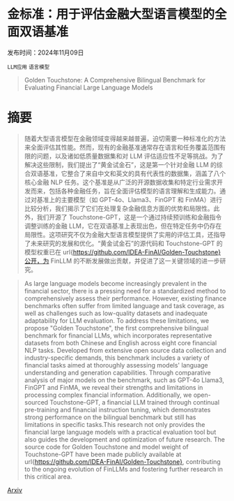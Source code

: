 # 金标准：用于评估金融大型语言模型的全面双语基准

发布时间：2024年11月09日

`LLM应用` `语言模型`

> Golden Touchstone: A Comprehensive Bilingual Benchmark for Evaluating Financial Large Language Models

# 摘要

> 随着大型语言模型在金融领域变得越来越普遍，迫切需要一种标准化的方法来全面评估其性能。然而，现有的金融基准通常存在语言和任务覆盖范围有限的问题，以及诸如低质量数据集和对 LLM 评估适应性不足等挑战。为了解决这些限制，我们提出了“黄金试金石”，这是第一个针对金融 LLM 的综合双语基准，它整合了来自中文和英文的具有代表性的数据集，涵盖了八个核心金融 NLP 任务。这个基准是从广泛的开源数据收集和特定行业需求开发而来，包括各种金融任务，旨在全面评估模型的语言理解和生成能力。通过对基准上的主要模型（如 GPT-4o、Llama3、FinGPT 和 FinMA）进行比较分析，我们揭示了它们在处理复杂金融信息方面的优势和局限性。此外，我们开源了 Touchstone-GPT，这是一个通过持续预训练和金融指令调整训练的金融 LLM，它在双语基准上表现出色，但在特定任务中仍存在局限性。这项研究不仅为金融大型语言模型提供了实用的评估工具，还指导了未来研究的发展和优化。“黄金试金石”的源代码和 Touchstone-GPT 的模型权重已在 url{https://github.com/IDEA-FinAI/Golden-Touchstone}公开，为 FinLLM 的不断发展做出贡献，并促进了这一关键领域的进一步研究。

> As large language models become increasingly prevalent in the financial sector, there is a pressing need for a standardized method to comprehensively assess their performance. However, existing finance benchmarks often suffer from limited language and task coverage, as well as challenges such as low-quality datasets and inadequate adaptability for LLM evaluation. To address these limitations, we propose "Golden Touchstone", the first comprehensive bilingual benchmark for financial LLMs, which incorporates representative datasets from both Chinese and English across eight core financial NLP tasks. Developed from extensive open source data collection and industry-specific demands, this benchmark includes a variety of financial tasks aimed at thoroughly assessing models' language understanding and generation capabilities. Through comparative analysis of major models on the benchmark, such as GPT-4o Llama3, FinGPT and FinMA, we reveal their strengths and limitations in processing complex financial information. Additionally, we open-sourced Touchstone-GPT, a financial LLM trained through continual pre-training and financial instruction tuning, which demonstrates strong performance on the bilingual benchmark but still has limitations in specific tasks.This research not only provides the financial large language models with a practical evaluation tool but also guides the development and optimization of future research. The source code for Golden Touchstone and model weight of Touchstone-GPT have been made publicly available at url{https://github.com/IDEA-FinAI/Golden-Touchstone}, contributing to the ongoing evolution of FinLLMs and fostering further research in this critical area.

[Arxiv](https://arxiv.org/abs/2411.06272)